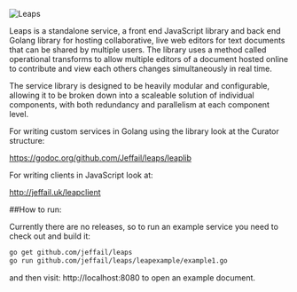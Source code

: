 ![Leaps](http://jeffail.uk/images/leaps_logo.png "Leaps")

Leaps is a standalone service, a front end JavaScript library and back end Golang library for hosting collaborative, live web editors for text documents that can be shared by multiple users. The library uses a method called operational transforms to allow multiple editors of a document hosted online to contribute and view each others changes simultaneously in real time.

The service library is designed to be heavily modular and configurable, allowing it to be broken down into a scaleable solution of individual components, with both redundancy and parallelism at each component level.

For writing custom services in Golang using the library look at the Curator structure:

https://godoc.org/github.com/Jeffail/leaps/leaplib

For writing clients in JavaScript look at:

http://jeffail.uk/leapclient

##How to run:

Currently there are no releases, so to run an example service you need to check out and build it:

```bash
go get github.com/jeffail/leaps
go run github.com/jeffail/leaps/leapexample/example1.go
```

and then visit: http://localhost:8080 to open an example document.
